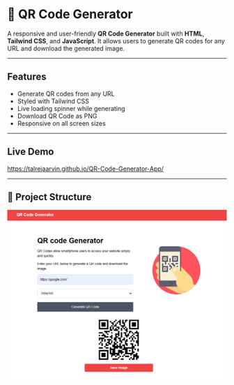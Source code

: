 # 📱 QR Code Generator

A responsive and user-friendly **QR Code Generator** built with **HTML**, **Tailwind CSS**, and **JavaScript**. It allows users to generate QR codes for any URL and download the generated image.

---

## Features

- Generate QR codes from any URL
- Styled with Tailwind CSS
- Live loading spinner while generating
- Download QR Code as PNG
- Responsive on all screen sizes

---

## Live Demo

https://talrejaarvin.github.io/QR-Code-Generator-App/

---

## 📁 Project Structure


![alt text](image.png)

